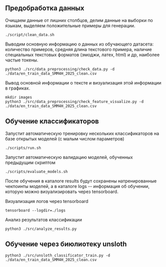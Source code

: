 ## Предобработка данных

Очищаем данные от лишних столбцов, делим данные на выборки по языкам, выделяем положительные примеры для генерации.
```
./script/clean_data.sh
```

Выводим основную информацию о данных из обучающего датасета: количество примеров, средняя длина текстового примера,
наличие специальных текстовых форматов (эмоджи, латех, html) и др, наиболее частые токены.
```
python3 ./src/data_preprocessing/check_data.py -d ./data/en_train_data_SMM4H_2025_clean.csv
```

Вывод основной информации о тексте и визуализация этой информации в графиках.
```
mkdir images
python3 ./src/data_preprocessing/check_feature_visualize.py -d ./data/en_train_data_SMM4H_2025_clean.csv
```

## Обучение классификаторов

Запустит автоматическую тренировку нескольких классификаторов на базе открытых моделей (с малым числом параметров)
```
./scripts/run.sh
```

Запустит автоматическую валидацию моделей, обученных предыдущим скриптом
```
./scripts/evaluate_models.sh
```

После обучения в каталоге results будут сохранены натренированные чекпоинты моделей, а в каталоге logs -- информация об обучении,
которую можно визуализировать через tensorboard.

Визуализация логов через tensorboard
```
tensorboard --logdir=./logs
```

Анализ результатов классификации
```
python3 ./src/analyze_results.py
```

## Обучение через биюлиотеку unsloth
```
python3 ./src/unsloth_classificator_train.py -d ./data/en_train_data_SMM4H_2025_clean.csv
```